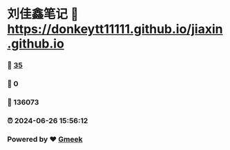 # 刘佳鑫笔记 :link: https://donkeytt11111.github.io/jiaxin.github.io 
### :page_facing_up: [35](https://donkeytt11111.github.io/jiaxin.github.io/tag.html) 
### :speech_balloon: 0 
### :hibiscus: 136073 
### :alarm_clock: 2024-06-26 15:56:12 
### Powered by :heart: [Gmeek](https://github.com/Meekdai/Gmeek)

